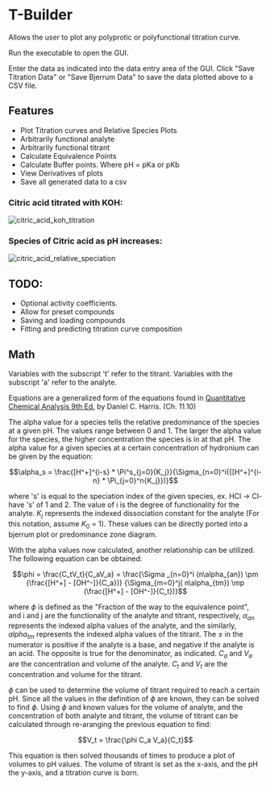 # T-Builder

Allows the user to plot any polyprotic or polyfunctional titration curve.

Run the executable to open the GUI.

Enter the data as indicated into the data entry area of the GUI. Click "Save Titration Data" or "Save Bjerrum Data" to
save the data plotted above to a CSV file.

## Features

* Plot Titration curves and Relative Species Plots
* Arbitrarily functional analyte
* Arbitrarily functional titrant
* Calculate Equivalence Points
* Calculate Buffer points. Where pH = pKa or pKb
* View Derivatives of plots
* Save all generated data to a csv

### Citric acid titrated with KOH:

![citric_acid_koh_titration](https://i.imgur.com/SnqnyLr.png)

### Species of Citric acid as pH increases:

![citric_acid_relative_speciation](https://i.imgur.com/qt3wTgF.png)

## TODO:

* Optional activity coefficients.
* Allow for preset compounds
* Saving and loading compounds
* Fitting and predicting titration curve composition

## Math

Variables with the subscript 't' refer to the titrant. Variables with the subscript 'a' refer to the analyte.

Equations are a generalized form of the equations found
in [Quantitative Chemical Analysis 9th Ed.](https://www.amazon.com/Quantitative-Chemical-Analysis-Daniel-Harris/dp/146413538X)
by Daniel C. Harris. (Ch. 11.10)

The alpha value for a species tells the relative predominance of the species at a given pH. The values range between 0
and 1. The larger the alpha value for the species, the higher concentration the species is in at that pH. The alpha
value for a given species at a certain concentration of hydronium can be given by the equation:

$$\alpha_s = \frac{[H^+]^{i-s} * \Pi^s_{j=0}{K_j}}{\Sigma_{n=0}^i({[H^+]^{i-n} * \Pi_{j=0}^n{K_j}})}$$

where 's' is equal to the speciation index of the given species, ex. HCl -> Cl- have 's' of 1 and 2. The value of i is
the degree of functionality for the analyte. $K_j$ represents the indexed dissociation constant for the analyte (For
this notation, assume $K_0$ = 1). These values can be directly ported into a bjerrum plot or predominance zone diagram.

With the alpha values now calculated, another relationship can be utilized. The following equation can be obtained:

$$\phi = \frac{C_tV_t}{C_aV_a} = \frac{\Sigma _{n=0}^i (n\alpha_{an}) \pm (\frac{[H^+] - [OH^-]}{C_a})} {\Sigma_{m=0}^j(
n\alpha_{tm}) \mp (\frac{[H^+] - [OH^-]}{C_t})}$$

where $\phi$ is defined as the "Fraction of the way to the equivalence point", and i and j are the functionality of the
analyte and titrant, respectively, $\alpha_{an}$ represents the indexed alpha values of the analyte, and the similarly,
$alpha_{tm}$ represents the indexed alpha values of the titrant. The $\pm$ in the numerator is positive if the analyte
is a base, and negative if the analyte is an acid. The opposite is true for the denominator, as indicated. $C_a$ and
$V_a$ are the concentration and volume of the analyte. $C_t$ and $V_t$ are the concentration and volume for the titrant.

$\phi$ can be used to determine the volume of titrant required to reach a certain pH. Since all the values in the
definition of $\phi$ are known, they can be solved to find $\phi$. Using $\phi$ and known values for the volume of
analyte, and the concentration of both analyte and titrant, the volume of titrant can be calculated through re-aranging
the previous equation to find:

$$V_t = \frac{\phi C_a V_a}{C_t}$$

This equation is then solved thousands of times to produce a plot of volumes to pH values. The volume of titrant is set
as the x-axis, and the pH the y-axis, and a titration curve is born.

